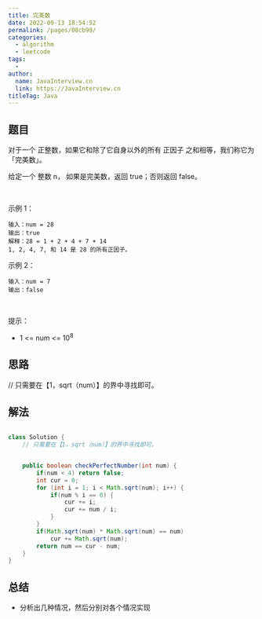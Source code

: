 ```yaml
---
title: 完美数
date: 2022-09-13 18:54:52
permalink: /pages/08cb99/
categories:
  - algorithm
  - leetcode
tags:
  - 
author: 
  name: JavaInterview.cn
  link: https://JavaInterview.cn
titleTag: Java
---
```



## 题目

对于一个 正整数，如果它和除了它自身以外的所有 正因子 之和相等，我们称它为 「完美数」。

给定一个 整数 n， 如果是完美数，返回 true；否则返回 false。

 

示例 1：

    输入：num = 28
    输出：true
    解释：28 = 1 + 2 + 4 + 7 + 14
    1, 2, 4, 7, 和 14 是 28 的所有正因子。
示例 2：

    输入：num = 7
    输出：false
 

提示：

- 1 <= num <= 10<sup>8</sup>



## 思路

// 只需要在【1，sqrt（num）】的界中寻找即可。

## 解法
```java

class Solution {
    // 只需要在【1，sqrt（num）】的界中寻找即可。


    public boolean checkPerfectNumber(int num) {
        if(num < 4) return false;
        int cur = 0;
        for (int i = 1; i < Math.sqrt(num); i++) {
            if(num % i == 0) {
                cur += i;
                cur += num / i;
            }
        }
        if(Math.sqrt(num) * Math.sqrt(num) == num)
            cur += Math.sqrt(num);
        return num == cur - num;
    }
}
```

## 总结

- 分析出几种情况，然后分别对各个情况实现 
